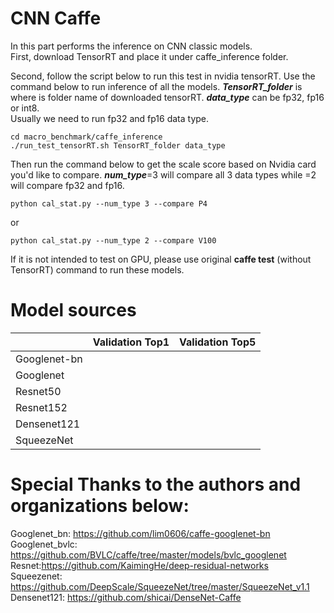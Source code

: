 # CNN Caffe

In this part performs the inference on CNN classic models.   
First, download TensorRT and place it under caffe_inference folder.   

Second, follow the script below to run this test in nvidia tensorRT. 
Use the command below to run inference of all the models. ***TensorRT\_folder*** is where is folder name of downloaded tensorRT. ***data\_type*** can be fp32, fp16 or int8.   
Usually we need to run fp32 and fp16 data type.
``` 
cd macro_benchmark/caffe_inference
./run_test_tensorRT.sh TensorRT_folder data_type 
```
Then run the command below to get the scale score based on Nvidia card you'd like to compare. ***num_type***=3  will compare all 3 data types while =2 will compare fp32 and fp16.  

```
python cal_stat.py --num_type 3 --compare P4  
```
or
```
python cal_stat.py --num_type 2 --compare V100
```
 

If it is not intended to test on GPU, please use original **caffe test** (without TensorRT) command to run these models.


# Model sources
|              | Validation Top1 | Validation Top5 |
|--------------|-----------------|-----------------|
| Googlenet-bn |                 |                 |
| Googlenet    |                 |                 |
| Resnet50     |                 |                 |
| Resnet152    |                 |                 |
| Densenet121  |                 |                 |
| SqueezeNet   |                 |                 |


# Special Thanks to the authors and organizations below:
Googlenet_bn: https://github.com/lim0606/caffe-googlenet-bn  
Googlenet_bvlc: https://github.com/BVLC/caffe/tree/master/models/bvlc_googlenet  
Resnet:https://github.com/KaimingHe/deep-residual-networks  
Squeezenet: https://github.com/DeepScale/SqueezeNet/tree/master/SqueezeNet_v1.1  
Densenet121: https://github.com/shicai/DenseNet-Caffe  
